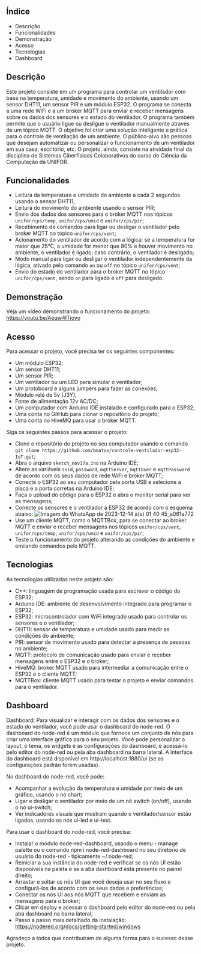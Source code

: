 
## Índice
- Descrição
- Funcionalidades
- Demonstração
- Acesso
- Tecnologias
- Dashboard

## Descrição
Este projeto consiste em um programa para controlar um ventilador com base na temperatura, umidade e movimento do ambiente, usando um sensor DHT11, um sensor PIR e um módulo ESP32. O programa se conecta a uma rede WiFi e a um broker MQTT para enviar e receber mensagens sobre os dados dos sensores e o estado do ventilador. O programa também permite que o usuário ligue ou desligue o ventilador manualmente através de um tópico MQTT. O objetivo foi criar uma solução inteligente e prática para o controle de ventilação de um ambiente. O público-alvo são pessoas que desejam automatizar ou personalizar o funcionamento de um ventilador em sua casa, escritório, etc. O projeto, ainda, consiste na atividade final da disciplina de Sistemas Ciberfísicos Colaborativos do curso de Ciência da Computação da UNIFOR.

## Funcionalidades
- Leitura da temperatura e umidade do ambiente a cada 2 segundos usando o sensor DHT11;
- Leitura do movimento do ambiente usando o sensor PIR;
- Envio dos dados dos sensores para o broker MQTT nos tópicos `unifor/cps/temp`, `unifor/cps/umid` e `unifor/cps/pir`;
- Recebimento de comandos para ligar ou desligar o ventilador pelo broker MQTT no tópico `unifor/cps/vent`;
- Acionamento do ventilador de acordo com a lógica: se a temperatura for maior que 25°C, a umidade for menor que 80% e houver movimento no ambiente, o ventilador é ligado; caso contrário, o ventilador é desligado;
- Modo manual para ligar ou desligar o ventilador independentemente da lógica, ativado pelo comando `on` ou `off` no tópico `unifor/cps/vent`;
- Envio do estado do ventilador para o broker MQTT no tópico `unifor/cps/vent`, sendo `on` para ligado e `off` para desligado.

## Demonstração
Veja  um vídeo demonstrando o funcionamento do projeto: https://youtu.be/Aegw4ITioyo

## Acesso
Para acessar o projeto, você precisa ter os seguintes componentes:

- Um módulo ESP32;
- Um sensor DHT11;
- Um sensor PIR;
- Um ventilador ou um LED para simular o ventilador;
- Um protoboard e alguns jumpers para fazer as conexões;
- Módulo relé de 5v (J3Y);
- Fonte de alimentação 12v AC/DC;
- Um computador com Arduino IDE instalado e configurado para o ESP32;
- Uma conta no GitHub para clonar o repositório do projeto;
- Uma conta no HiveMQ para usar o broker MQTT.

Siga os seguintes passos para acessar o projeto:

- Clone o repositório do projeto no seu computador usando o comando `git clone https://github.com/bmatox/controle-ventilador-esp32-IoT.git`;
- Abra o arquivo `sketch_nov17a.ino` na Arduino IDE;
- Altere as variáveis `ssid`, `password`, `mqttServer`, `mqttUser` e `mqttPassword` de acordo com os seus dados de rede WiFi e broker MQTT;
- Conecte o ESP32 ao seu computador pela porta USB e selecione a placa e a porta corretas na Arduino IDE;
- Faça o upload do código para o ESP32 e abra o monitor serial para ver as mensagens;
- Conecte os sensores e o ventilador a ESP32 de acordo com o esquema abaixo:
![Imagem do WhatsApp de 2023-12-14 à(s) 01 40 45_a061e772](https://github.com/bmatox/controle-ventilador-esp32-IoT/assets/146227721/8b85c694-d625-449f-a93f-8036ecdc5340)
- Use um cliente MQTT, como o MQTTBox, para se conectar ao broker MQTT e enviar e receber mensagens nos tópicos `unifor/cps/vent`, `unifor/cps/temp`, `unifor/cps/umid` e `unifor/cps/pir`;
- Teste o funcionamento do projeto alterando as condições do ambiente e enviando comandos pelo MQTT.

## Tecnologias
As tecnologias utilizadas neste projeto são:

- C++: linguagem de programação usada para escrever o código do ESP32;
- Arduino IDE: ambiente de desenvolvimento integrado para programar o ESP32;
- ESP32: microcontrolador com WiFi integrado usado para controlar os sensores e o ventilador;
- DHT11: sensor de temperatura e umidade usado para medir as condições do ambiente;
- PIR: sensor de movimento usado para detectar a presença de pessoas no ambiente;
- MQTT: protocolo de comunicação usado para enviar e receber mensagens entre o ESP32 e o broker;
- HiveMQ: broker MQTT usado para intermediar a comunicação entre o ESP32 e o cliente MQTT;
- MQTTBox: cliente MQTT usado para testar o projeto e enviar comandos para o ventilador.

## Dashboard

  Dashboard:
Para visualizar e interagir com os dados dos sensores e o estado do ventilador, você pode usar o dashboard do node-red. O dashboard do node-red é um módulo que fornece um conjunto de nós para criar uma interface gráfica para o seu projeto. Você pode personalizar o layout, o tema, os widgets e as configurações do dashboard, e acessá-lo pelo editor do node-red ou pela aba dashboard na barra lateral. A interface do dashboard está disponível em http://localhost:1880/ui (se as configurações padrão forem usadas).

No dashboard do node-red, você pode:

- Acompanhar a evolução da temperatura e umidade por meio de um gráfico, usando o nó chart;
- Ligar e desligar o ventilador por meio de um nó switch (on/off), usando o nó ui-switch;
- Ver indicadores visuais que mostram quando o ventilador/sensor estão ligados, usando os nós ui-led e ui-text.

Para usar o dashboard do node-red, você precisa:

- Instalar o módulo node-red-dashboard, usando o menu - manage palette ou o comando npm i node-red-dashboard no seu diretório de usuário do node-red - tipicamente ~/.node-red;
- Reiniciar a sua instância do node-red e verificar se os nós UI estão disponíveis na paleta e se a aba dashboard está presente no painel direito;
- Arrastar e soltar os nós UI que você deseja usar no seu fluxo e configurá-los de acordo com os seus dados e preferências;
- Conectar os nós UI aos nós MQTT que recebem e enviam as mensagens para o broker;
- Clicar em deploy e acessar o dashboard pelo editor do node-red ou pela aba dashboard na barra lateral;
- Passo a passo mais detalhado da instalação: https://nodered.org/docs/getting-started/windows

Agradeço a todos que contribuíram de alguma forma para o sucesso desse projeto.

